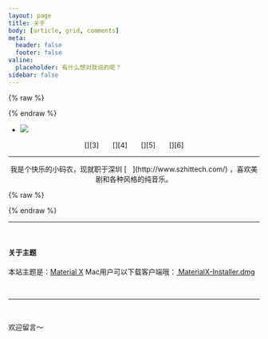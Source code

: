 ```yaml
---
layout: page
title: 关于
body: [article, grid, comments]
meta:
  header: false
  footer: false
valine:
  placeholder: 有什么想对我说的呢？
sidebar: false
---
```


{% raw %}<div class="style-example example">{% endraw %}
<ul class="pure circle center about"><li><img  src="https://cdn.jsdelivr.net/gh/xaoxuu/assets@18.12.27/avatar/avatar.png"></li></ul>


<center>[<i class="fab fa-github"></i>][3] &nbsp;&nbsp;&nbsp;&nbsp;&nbsp; [<i class="fas fa-rss"></i>][4] &nbsp;&nbsp;&nbsp;&nbsp;&nbsp; [<i class="fab fa-instagram"></i>][5] &nbsp;&nbsp;&nbsp;&nbsp;&nbsp; [<i class="fas fa-headphones"></i>][6]</center>

<hr>
<center>我是个快乐的小码农，现就职于深圳 [<img src="https://img.vim-cn.com/59/8c91935b1286d54405971a547923e7f9df4d59.png" height=12px>](http://www.szhittech.com/) ，喜欢美剧和各种风格的纯音乐。</center>

{% raw %}</div>{% endraw %}

<hr><br>

#### 关于主题

本站主题是：[Material X](https://xaoxuu.com/wiki/material-x/)
Mac用户可以下载客户端哦：<a class="button" href="https://github.com/xaoxuu/MaterialX-Mac/releases/download/1.0.0/MaterialX-Installer.dmg"><i class="fas fa-download"></i> MaterialX-Installer.dmg</a>


<br><hr><br>

欢迎留言～

[1]: /about/
[2]: http://www.szhittech.com/
[3]: https://github.com/xaoxuu
[4]: https://xaoxuu.com/blog/
[5]: https://instagram.com/xaoxuu
[6]: https://music.163.com/#/user/home?id=63035382
[7]: mailto:me@xaoxuu.com
